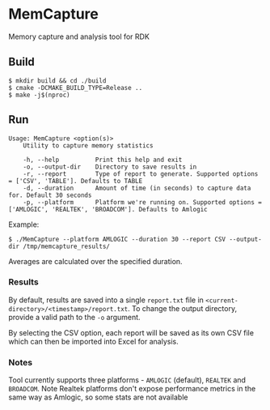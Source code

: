 # MemCapture
Memory capture and analysis tool for RDK

## Build
```shell
$ mkdir build && cd ./build
$ cmake -DCMAKE_BUILD_TYPE=Release ..
$ make -j$(nproc)
```

## Run
```shell
Usage: MemCapture <option(s)>
    Utility to capture memory statistics

    -h, --help          Print this help and exit
    -o, --output-dir    Directory to save results in
    -r, --report        Type of report to generate. Supported options = ['CSV', 'TABLE']. Defaults to TABLE
    -d, --duration      Amount of time (in seconds) to capture data for. Default 30 seconds
    -p, --platform      Platform we're running on. Supported options = ['AMLOGIC', 'REALTEK', 'BROADCOM']. Defaults to Amlogic
```

Example:
```shell
$ ./MemCapture --platform AMLOGIC --duration 30 --report CSV --output-dir /tmp/memcapture_results/
```
Averages are calculated over the specified duration.

### Results

By default, results are saved into a single `report.txt` file in `<current-directory>/<timestamp>/report.txt`. To change the output directory, provide a valid path to the `-o` argument.

By selecting the CSV option, each report will be saved as its own CSV file which can then be imported into Excel for analysis.

### Notes

Tool currently supports three platforms - `AMLOGIC` (default), `REALTEK` and `BROADCOM`. Note Realtek platforms don't expose performance metrics in the same way as Amlogic, so some stats are not available
